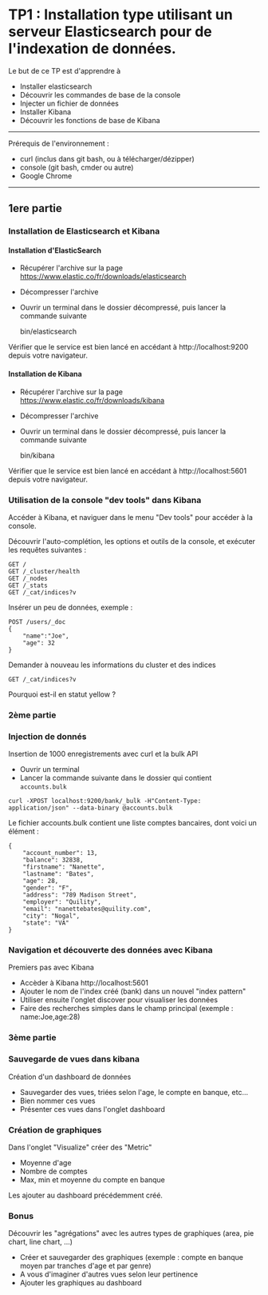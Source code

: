 # TP1 : Installation type utilisant un serveur Elasticsearch pour de l'indexation de données.

Le but de ce TP est d'apprendre à 

* Installer elasticsearch
* Découvrir les commandes de base de la console
* Injecter un fichier de données
* Installer Kibana
* Découvrir les fonctions de base de Kibana

---

Prérequis de l'environnement :

* curl (inclus dans git bash, ou à télécharger/dézipper)
* console (git bash, cmder ou autre)
* Google Chrome

---

## 1ere partie

### Installation de Elasticsearch et Kibana

#### Installation d'ElasticSearch

* Récupérer l'archive sur la page https://www.elastic.co/fr/downloads/elasticsearch
* Décompresser l'archive
* Ouvrir un terminal dans le dossier décompressé, puis lancer la commande suivante

    bin/elasticsearch

Vérifier que le service est bien lancé en accédant à http://localhost:9200 depuis votre navigateur.

#### Installation de Kibana

* Récupérer l'archive sur la page https://www.elastic.co/fr/downloads/kibana
* Décompresser l'archive
* Ouvrir un terminal dans le dossier décompressé, puis lancer la commande suivante

    bin/kibana

Vérifier que le service est bien lancé en accédant à http://localhost:5601 depuis votre navigateur.

### Utilisation de la console "dev tools" dans Kibana

Accéder à Kibana, et naviguer dans le menu "Dev tools" pour accéder à la console.

Découvrir l'auto-complétion, les options et outils de la console, et exécuter les requêtes suivantes : 

    GET /
    GET /_cluster/health
    GET /_nodes
    GET /_stats
    GET /_cat/indices?v


Insérer un peu de données, exemple :

    POST /users/_doc
    {
        "name":"Joe",
        "age": 32
    }

Demander à nouveau les informations du cluster et des indices

    GET /_cat/indices?v

Pourquoi est-il en statut yellow ?

### 2ème partie 

### Injection de donnés

Insertion de 1000 enregistrements avec curl et la bulk API

* Ouvrir un terminal
* Lancer la commande suivante dans le dossier qui contient `accounts.bulk` 

`curl -XPOST localhost:9200/bank/_bulk -H"Content-Type: application/json" --data-binary @accounts.bulk`

Le fichier accounts.bulk contient une liste comptes bancaires, dont voici un élément :

```
{
	"account_number": 13,
	"balance": 32838,
	"firstname": "Nanette",
	"lastname": "Bates",
	"age": 28,
	"gender": "F",
	"address": "789 Madison Street",
	"employer": "Quility",
	"email": "nanettebates@quility.com",
	"city": "Nogal",
	"state": "VA"
}
```


### Navigation et découverte des données avec Kibana

Premiers pas avec Kibana

* Accèder à Kibana http://localhost:5601
* Ajouter le nom de l'index créé (bank) dans un nouvel "index pattern"
* Utiliser ensuite l'onglet discover pour visualiser les données
* Faire des recherches simples dans le champ principal (exemple : name:Joe,age:28)

### 3ème partie

### Sauvegarde de vues dans kibana

Création d'un dashboard de données

* Sauvegarder des vues, triées selon l'age, le compte en banque, etc...
* Bien nommer ces vues
* Présenter ces vues dans l'onglet dashboard

### Création de graphiques

Dans l'onglet "Visualize" créer des "Metric"

* Moyenne d'age
* Nombre de comptes
* Max, min et moyenne du compte en banque

Les ajouter au dashboard précédemment créé.

### Bonus

Découvrir les "agrégations" avec les autres types de graphiques (area, pie chart, line chart, ...)

* Créer et sauvegarder des graphiques (exemple : compte en banque moyen par tranches d'age et par genre)
* A vous d'imaginer d'autres vues selon leur pertinence
* Ajouter les graphiques au dashboard



